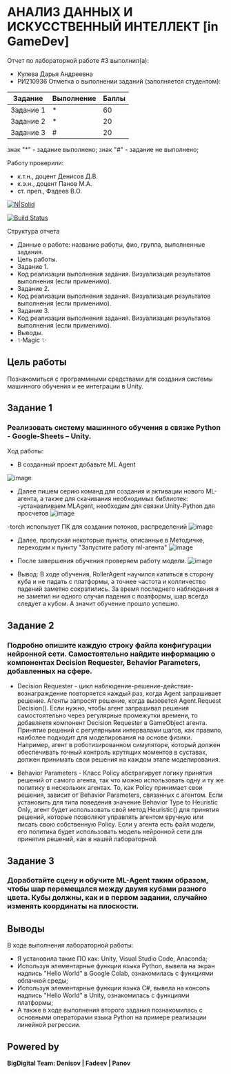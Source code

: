 # АНАЛИЗ ДАННЫХ И ИСКУССТВЕННЫЙ ИНТЕЛЛЕКТ [in GameDev]
Отчет по лабораторной работе #3 выполнил(а):
- Кулева Дарья Андреевна
- РИ210936
Отметка о выполнении заданий (заполняется студентом):

| Задание | Выполнение | Баллы |
| ------ | ------ | ------ |
| Задание 1 | * | 60 |
| Задание 2 | * | 20 |
| Задание 3 | # | 20 |

знак "*" - задание выполнено; знак "#" - задание не выполнено;

Работу проверили:
- к.т.н., доцент Денисов Д.В.
- к.э.н., доцент Панов М.А.
- ст. преп., Фадеев В.О.

[![N|Solid](https://cldup.com/dTxpPi9lDf.thumb.png)](https://nodesource.com/products/nsolid)

[![Build Status](https://travis-ci.org/joemccann/dillinger.svg?branch=master)](https://travis-ci.org/joemccann/dillinger)

Структура отчета

- Данные о работе: название работы, фио, группа, выполненные задания.
- Цель работы.
- Задание 1.
- Код реализации выполнения задания. Визуализация результатов выполнения (если применимо).
- Задание 2.
- Код реализации выполнения задания. Визуализация результатов выполнения (если применимо).
- Задание 3.
- Код реализации выполнения задания. Визуализация результатов выполнения (если применимо).
- Выводы.
- ✨Magic ✨

## Цель работы
Познакомиться с программными средствами для создания системы машинного обучения и ее интеграции в Unity.

## Задание 1
### Реализовать систему машинного обучения в связке Python - Google-Sheets – Unity.
Ход работы:

- В созданный проект добавьте ML Agent

![image](https://user-images.githubusercontent.com/113285427/203013836-99d90d51-9605-4449-b981-8613ec145975.png)

- Далее пишем серию команд для создания и активации нового ML-агента, а также для скачивания необходимых библиотек:
-устанавливаем MLAgent, необходим для связки Unity-Python для просчетов
![image](https://user-images.githubusercontent.com/113285427/201112278-075eb9c6-18a8-4dd0-af0a-71532c294b3d.png)

-torch использует ПК для создании потоков, распределений
![image](https://user-images.githubusercontent.com/113285427/201112373-dbfbc0b0-76fb-4aa5-b93c-dfdc61e2db1b.png)

- Далее, пропуская некоторые пункты, описанные в Методичке, переходим к пункту "Запустите работу ml-агента"
![image](https://user-images.githubusercontent.com/113285427/203015127-1f5ef44f-fc9d-4b3b-8624-68aac355a35b.png)

- После завершения обучения проверяем работу модели.
![image](https://user-images.githubusercontent.com/113285427/203015370-2fe70b01-0c91-4e66-8ac8-1924cc24ed3c.png)

- Вывод: В ходе обучения, RollerAgent научился катиться в сторону куба и не падать с платформы, а точнее частота и колличество падений заметно сократились. За время последнего наблюдения я не заметил ни одного случая падения с поатформы, шар всегда следует а кубом. А значит обучение прошло успешно. 

## Задание 2
### Подробно опишите каждую строку файла конфигурации нейронной сети. Самостоятельно найдите информацию о компонентах Decision Requester, Behavior Parameters, добавленных на сфере.

- Decision Requester - цикл наблюдение-решение-действие-вознаграждение повторяется каждый раз, когда Agent запрашивает решение. Агенты запросят решение, когда вызовется Agent.Request Decision(). Если нужно, чтобы агент запрашивал решения самостоятельно через регулярные промежутки времени, то добавляетя компонент Decision Requester в GameObject агента. Принятие решений с регулярными интервалами шагов, как правило, наиболее подходит для моделирования на основе физики. Например, агент в роботизированном симуляторе, который должен обеспечивать точный контроль крутящих моментов в суставах, должен принимать свои решения на каждом этапе моделирования. 

- Behavior Parameters - Класс Policy абстрагирует логику принятия решений от самого агента, так что можно использовать одну и ту же политику в нескольких агентах. То, как Policy принимает свои решения, зависит от Behavior Parameters, связанных с агентом. Если установить для типа поведения значение Behavior Type to Heuristic Only, агент будет использовать свой метод Heuristic()  для принятия решений, которые позволяют управлять агентом вручную или писать свою собственную Policy. Если у агента есть файл модели, его политика будет использовать модель нейронной сети для принятия решений, как в нашей лабораторной. 


## Задание 3
### Доработайте сцену и обучите ML-Agent таким образом, чтобы шар перемещался между двумя кубами разного цвета. Кубы должны, как и в первом задании, случайно изменять координаты на плоскости.



## Выводы

В ходе выполнения лабораторной работы:
- Я установила такие ПО как: Unity, Visual Studio Code, Anacondа;
- Используя элементарные функции языка Python, вывела на экран надпись "Hello World" в Google Colab, ознакомилась с функциями облачной среды;
- Используя элементарные функции языка C#, вывела на консоль надпись "Hello World" в Unity, ознакомилась с функциями платформы;
- А также в ходе выполнения второго задания познакомилась с основными операторами языка Python на примере реализации линейной регрессии. 
## Powered by

**BigDigital Team: Denisov | Fadeev | Panov**

